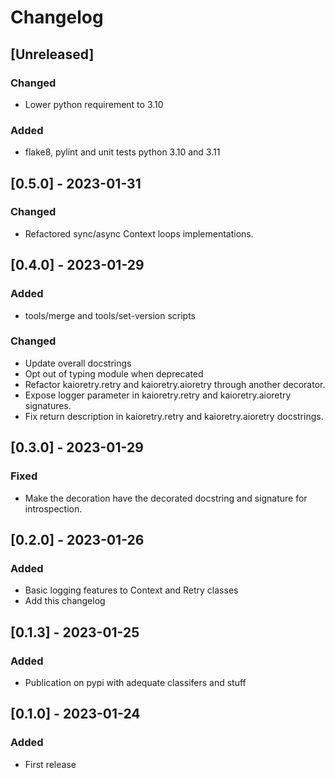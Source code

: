 # Changelog

## [Unreleased]

### Changed
- Lower python requirement to 3.10

### Added
- flake8, pylint and unit tests python 3.10 and 3.11

## [0.5.0] - 2023-01-31

### Changed
- Refactored sync/async Context loops implementations.

## [0.4.0] - 2023-01-29

### Added
- tools/merge and tools/set-version scripts

### Changed
- Update overall docstrings
- Opt out of typing module when deprecated
- Refactor kaioretry.retry and kaioretry.aioretry through another
  decorator.
- Expose logger parameter in kaioretry.retry and kaioretry.aioretry
  signatures.
- Fix return description in kaioretry.retry and kaioretry.aioretry
  docstrings.

## [0.3.0] - 2023-01-29

### Fixed
- Make the decoration have the decorated docstring and signature for
  introspection.

## [0.2.0] - 2023-01-26

### Added

- Basic logging features to Context and Retry classes
- Add this changelog

## [0.1.3] - 2023-01-25

### Added

- Publication on pypi with adequate classifers and stuff

## [0.1.0] - 2023-01-24

### Added

- First release
